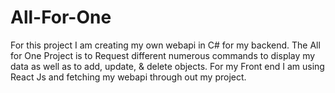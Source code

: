 # All-For-One
For this project I am creating my own webapi in C# for my backend.  The All for One Project is to Request different numerous commands to display my data as well as to add, update, &amp; delete objects. For my Front end I am using React Js and fetching my webapi through out my project.
